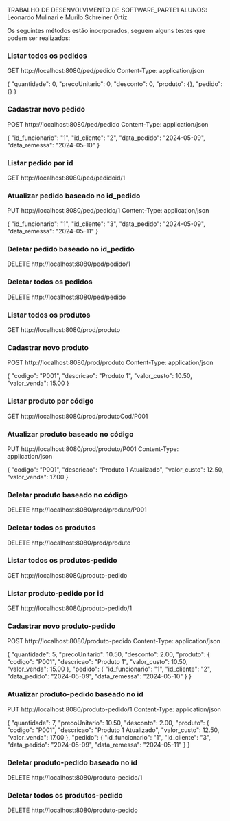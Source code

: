 TRABALHO DE DESENVOLVIMENTO DE SOFTWARE_PARTE1
ALUNOS: Leonardo Mulinari e Murilo Schreiner Ortiz

Os seguintes métodos estão inocrporados, seguem alguns testes que podem ser realizados:

### Listar todos os pedidos
GET http://localhost:8080/ped/pedido
Content-Type: application/json

{
  "quantidade": 0,
  "precoUnitario": 0,
  "desconto": 0,
  "produto": {},
  "pedido": {}
}

### Cadastrar novo pedido
POST http://localhost:8080/ped/pedido
Content-Type: application/json

{
  "id_funcionario": "1",
  "id_cliente": "2",
  "data_pedido": "2024-05-09",
  "data_remessa": "2024-05-10"
}

### Listar pedido por id
GET http://localhost:8080/ped/pedidoid/1

### Atualizar pedido baseado no id_pedido
PUT http://localhost:8080/ped/pedido/1
Content-Type: application/json

{
  "id_funcionario": "1",
  "id_cliente": "3",
  "data_pedido": "2024-05-09",
  "data_remessa": "2024-05-11"
}

### Deletar pedido baseado no id_pedido
DELETE http://localhost:8080/ped/pedido/1

### Deletar todos os pedidos
DELETE http://localhost:8080/ped/pedido

### Listar todos os produtos
GET http://localhost:8080/prod/produto

### Cadastrar novo produto
POST http://localhost:8080/prod/produto
Content-Type: application/json

{
  "codigo": "P001",
  "descricao": "Produto 1",
  "valor_custo": 10.50,
  "valor_venda": 15.00
}

### Listar produto por código
GET http://localhost:8080/prod/produtoCod/P001

### Atualizar produto baseado no código
PUT http://localhost:8080/prod/produto/P001
Content-Type: application/json

{
  "codigo": "P001",
  "descricao": "Produto 1 Atualizado",
  "valor_custo": 12.50,
  "valor_venda": 17.00
}

### Deletar produto baseado no código
DELETE http://localhost:8080/prod/produto/P001

### Deletar todos os produtos
DELETE http://localhost:8080/prod/produto

### Listar todos os produtos-pedido
GET http://localhost:8080/produto-pedido

### Listar produto-pedido por id
GET http://localhost:8080/produto-pedido/1

### Cadastrar novo produto-pedido
POST http://localhost:8080/produto-pedido
Content-Type: application/json

{
  "quantidade": 5,
  "precoUnitario": 10.50,
  "desconto": 2.00,
  "produto": {
    "codigo": "P001",
    "descricao": "Produto 1",
    "valor_custo": 10.50,
    "valor_venda": 15.00
  },
  "pedido": {
    "id_funcionario": "1",
    "id_cliente": "2",
    "data_pedido": "2024-05-09",
    "data_remessa": "2024-05-10"
  }
}

### Atualizar produto-pedido baseado no id
PUT http://localhost:8080/produto-pedido/1
Content-Type: application/json

{
  "quantidade": 7,
  "precoUnitario": 10.50,
  "desconto": 2.00,
  "produto": {
    "codigo": "P001",
    "descricao": "Produto 1 Atualizado",
    "valor_custo": 12.50,
    "valor_venda": 17.00
  },
  "pedido": {
    "id_funcionario": "1",
    "id_cliente": "3",
    "data_pedido": "2024-05-09",
    "data_remessa": "2024-05-11"
  }
}

### Deletar produto-pedido baseado no id
DELETE http://localhost:8080/produto-pedido/1

### Deletar todos os produtos-pedido
DELETE http://localhost:8080/produto-pedido

